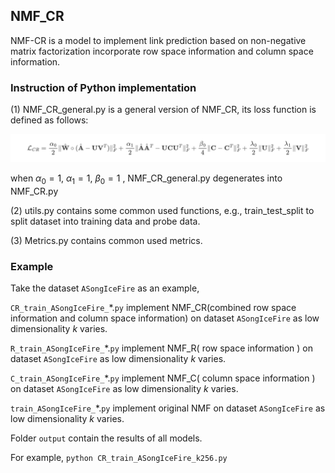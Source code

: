 ## NMF_CR

NMF-CR is a model to implement link prediction based on non-negative matrix factorization incorporate row space information and column space information.

### Instruction of Python implementation

(1) NMF_CR_general.py is a general version of NMF_CR, its loss function is defined as follows:

![LCR](https://github.com/AnonSimRank/NMF-CR/blob/main/LCR.png)

when $\alpha_{0}=1$, $\alpha_{1}=1$, $\beta_{0}=1$ , NMF_CR_general.py degenerates into NMF_CR.py

(2) utils.py contains some common used functions, e.g., train_test_split to split dataset into training data and probe data.

(3) Metrics.py contains common used metrics.

### Example

Take the dataset `ASongIceFire` as an example, 

`CR_train_ASongIceFire_`*.`py`  implement NMF_CR(combined row space information and column space information) on dataset `ASongIceFire`  as low dimensionality $k$ varies.

`R_train_ASongIceFire_`*.`py`  implement NMF_R( row space information ) on dataset `ASongIceFire`  as low dimensionality $k$ varies.

`C_train_ASongIceFire_`*.`py`  implement NMF_C( column space information ) on dataset `ASongIceFire`  as low dimensionality $k$ varies.

`train_ASongIceFire_`*.`py`  implement original NMF on dataset `ASongIceFire`  as low dimensionality $k$ varies.

Folder `output` contain the results of all models.

For example, `python CR_train_ASongIceFire_k256.py`

